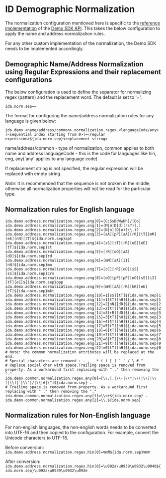 # ID Demographic Normalization

The normalization configuration mentioned here is specific to the [reference implementation](https://github.com/mosip/demosdk) of the [Demo SDK API](https://github.com/mosip/commons/tree/master/kernel/kernel-demographics-api). This takes the below configuration to apply the name and address normalization rules.

For any other custom implementation of the normalization, the Demo SDK needs to be implemented accordingly.

 
## Demographic Name/Address Normalization using Regular Expressions and their replacement configurations

The below configuration is used to define the separator for normalizing regex (pattern) and the replacement word. The default is set to '='.
   
`ida.norm.sep==`

The format for configuring the name/address normalization rules for any language is given below:

`ida.demo.<name/address/common>.normalization.regex.<languageCode/any>[<sequential index starting from 0>]=<reqular expression>${ida.norm.sep}<replacement string>`

name/address/common - type of normalization, common applies to both name and address
languageCode - this is the code for languages like hin, eng, any('any' applies to any language code)

If replacement string is not specified, the regular expression will be replaced with empty string.
  
_Note_: It is recommended that the sequence is not broken in the middle, otherwise all normalization properties will not be read for the particular type.
  
## Normalization rules for English language

~~~
ida.demo.address.normalization.regex.eng[0]=[CcSsDdWwHh]/[Oo]
ida.demo.address.normalization.regex.eng[1]=(M|m|D|d)(rs?)(.)
ida.demo.address.normalization.regex.eng[2]=(N|n)(O|o)(\\.)?
ida.demo.address.normalization.regex.eng[3]=[aA][pP][aA][rR][tT][mM][eE][nN][tT]${ida.norm.sep}apt 
ida.demo.address.normalization.regex.eng[4]=[sS][tT][rR][eE][eE][tT]${ida.norm.sep}st 
ida.demo.address.normalization.regex.eng[5]=[rR][oO][aA][dD]${ida.norm.sep}rd 
ida.demo.address.normalization.regex.eng[6]=[mM][aA][iI][nN]${ida.norm.sep}mn 
ida.demo.address.normalization.regex.eng[7]=[cC][rR][oO][sS][sS]${ida.norm.sep}crs 
ida.demo.address.normalization.regex.eng[8]=[oO][pP][pP][oO][sS][iI][tT][eE]${ida.norm.sep}opp 
ida.demo.address.normalization.regex.eng[9]=[mM][aA][rR][kK][eE][tT]${ida.norm.sep}mkt 
ida.demo.address.normalization.regex.eng[10]=1[sS][tT]${ida.norm.sep}1 
ida.demo.address.normalization.regex.eng[11]=1[tT][hH]${ida.norm.sep}1 
ida.demo.address.normalization.regex.eng[12]=2[nN][dD]${ida.norm.sep}2 
ida.demo.address.normalization.regex.eng[13]=2[tT][hH]${ida.norm.sep}2 
ida.demo.address.normalization.regex.eng[14]=3[rR][dD]${ida.norm.sep}3 
ida.demo.address.normalization.regex.eng[15]=3[tT][hH]${ida.norm.sep}3 
ida.demo.address.normalization.regex.eng[16]=4[tT][hH]${ida.norm.sep}4 
ida.demo.address.normalization.regex.eng[17]=5[tT][hH]${ida.norm.sep}5 
ida.demo.address.normalization.regex.eng[18]=6[tT][hH]${ida.norm.sep}6 
ida.demo.address.normalization.regex.eng[19]=7[tT][hH]${ida.norm.sep}7 
ida.demo.address.normalization.regex.eng[20]=8[tT][hH]${ida.norm.sep}8 
ida.demo.address.normalization.regex.eng[21]=9[tT][hH]${ida.norm.sep}9 
ida.demo.address.normalization.regex.eng[22]=0[tT][hH]${ida.norm.sep}0 
# Note: the common normalization attributes will be replaced at the end.
# Special characters are removed : . , - * ( ) [ ] ` ' / \ # "
# Replace spcial char with space.Trailing space is removed from property. As a workaround first replacing with " ." then removing the "."
ida.demo.common.normalization.regex.any[0]=[\\.|,|\\-|\\*|\\(|\\)|\\[|\\]|`|\\'|/|\\|#|\"]${ida.norm.sep} .
# Trailing space is removed from property. As a workaround first replacing with " ." then removing the "."
ida.demo.common.normalization.regex.any[1]=\\s+${ida.norm.sep} .
ida.demo.common.normalization.regex.any[2]=\\.${ida.norm.sep}
~~~

## Normalization rules for Non-English language

For non-english languages, the non-english words needs to be converted into UTF-16 and then copied to the configuration. 
For example, convert the Unicode characters to UTF-16.

Before conversion: `ida.demo.address.normalization.regex.hin[0]=पहली${ida.norm.sep}पहला`

After conversion: `ida.demo.address.normalization.regex.hin[0]=\u092a\u0939\u0932\u0940${ida.norm.sep}\u092a\u0939\u0932\u093e`



